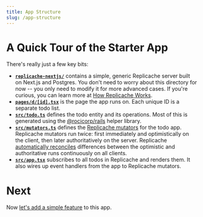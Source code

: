 ```yaml
---
title: App Structure
slug: /app-structure
---
```


# A Quick Tour of the Starter App

There's really just a few key bits:

- **[`replicache-nextjs/`](https://github.com/rocicorp/replicache-todo/blob/main/replicache-nextjs)** contains a simple, generic Replicache server built on Next.js and Postgres. You don't need to worry about this directory for now -- you only need to modify it for more advanced cases. If you're curious, you can learn more at [How Replicache Works](how-it-works.md).
- **[`pages/d/[id].tsx`](https://github.com/rocicorp/replicache-todo/blob/main/pages/d/[id].tsx)** is the page the app runs on. Each unique ID is a separate todo list.
- **[`src/todo.ts`](https://github.com/rocicorp/replicache-todo/blob/main/src/todo.ts)** defines the todo entity and its operations. Most of this is generated using the [@rocicorp/rails](https://github.com/rocicorp/rails) helper library.
- **[`src/mutators.ts`](https://github.com/rocicorp/replicache-todo/blob/main/src/mutators.ts)** defines the [Replicache mutators](/how-it-works#mutations) for the todo app. Replicache mutators run twice: first immediately and optimistically on the client, then later authoritatively on the server. Replicache [automatically reconciles](/how-it-works#the-big-picture) differences between the optimistic and authoritative runs continuously on all clients.
- **[`src/app.tsx`](https://github.com/rocicorp/replicache-todo/blob/main/src/app.tsx)** subscribes to all todos in Replicache and renders them. It also wires up event handlers from the app to Replicache mutators.

# Next

Now [let's add a simple feature](/first-replicache-feature) to this app.
